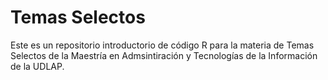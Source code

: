 # Temas Selectos

Este es un repositorio introductorio de código R para la materia de Temas Selectos de la Maestría en Admsintiración y Tecnologías de la Información de la UDLAP.

